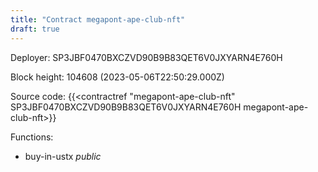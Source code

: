 ```yaml
---
title: "Contract megapont-ape-club-nft"
draft: true
---
```

Deployer: SP3JBF0470BXCZVD90B9B83QET6V0JXYARN4E760H


 



Block height: 104608 (2023-05-06T22:50:29.000Z)

Source code: {{<contractref "megapont-ape-club-nft" SP3JBF0470BXCZVD90B9B83QET6V0JXYARN4E760H megapont-ape-club-nft>}}

Functions:

* buy-in-ustx _public_
